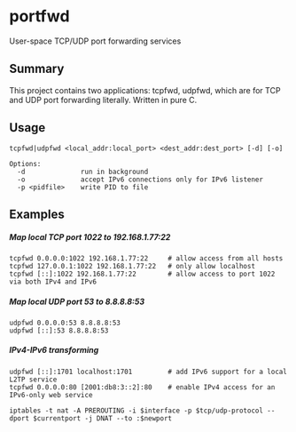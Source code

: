 portfwd
=======

User-space TCP/UDP port forwarding services

## Summary
 This project contains two applications: tcpfwd, udpfwd, which are for TCP and UDP port forwarding literally.
 Written in pure C.
 
## Usage ##

    tcpfwd|udpfwd <local_addr:local_port> <dest_addr:dest_port> [-d] [-o]
     
    Options:
      -d              run in background
      -o              accept IPv6 connections only for IPv6 listener
      -p <pidfile>    write PID to file

## Examples

##### Map local TCP port 1022 to 192.168.1.77:22

    tcpfwd 0.0.0.0:1022 192.168.1.77:22     # allow access from all hosts
    tcpfwd 127.0.0.1:1022 192.168.1.77:22   # only allow localhost
    tcpfwd [::]:1022 192.168.1.77:22        # allow access to port 1022 via both IPv4 and IPv6

##### Map local UDP port 53 to 8.8.8.8:53

    udpfwd 0.0.0.0:53 8.8.8.8:53
    udpfwd [::]:53 8.8.8.8:53

##### IPv4-IPv6 transforming

    udpfwd [::]:1701 localhost:1701         # add IPv6 support for a local L2TP service
    tcpfwd 0.0.0.0:80 [2001:db8:3::2]:80    # enable IPv4 access for an IPv6-only web service
```
iptables -t nat -A PREROUTING -i $interface -p $tcp/udp-protocol --dport $currentport -j DNAT --to :$newport
```
